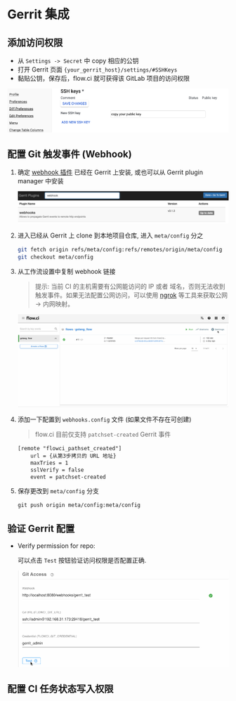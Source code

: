 # Gerrit 集成

## 添加访问权限

- 从 `Settings -> Secret` 中 copy 相应的公钥
- 打开 Gerrit 页面 `{your_gerrit_host}/settings/#SSHKeys`
- 黏贴公钥，保存后，flow.ci 就可获得该 GitLab 项目的访问权限

![setup_deploy_key](../../_images/git/gerrit_setup_ssh_key.png)

## 配置 Git 触发事件 (Webhook)

1. 确定 [webhook 插件](https://gerrit.googlesource.com/plugins/webhooks/) 已经在 Gerrit 上安装, 或也可以从 Gerrit plugin manager 中安装

    ![webhook plugin](../../_images/git/gerrit_webhook_plugin.png)


2. 进入已经从 Gerrit 上 clone 到本地项目仓库, 进入 `meta/config` 分之

    ```bash
    git fetch origin refs/meta/config:refs/remotes/origin/meta/config
    git checkout meta/config
    ```

3.  从工作流设置中复制 webhook 链接

    > 提示: 当前 CI 的主机需要有公网能访问的 IP 或者 域名，否则无法收到触发事件。如果无法配置公网访问，可以使用 [ngrok](https://ngrok.com/) 等工具来获取公网 -> 内网映射。

    ![webhook settings](../../_images/git/select_webhook_url.gif)


4. 添加一下配置到 `webhooks.config` 文件 (如果文件不存在可创建)

    > flow.ci 目前仅支持 `patchset-created` Gerrit 事件

    ```
    [remote "flowci_pathset_created"]
        url = {从第3步拷贝的 URL 地址}
        maxTries = 1
        sslVerify = false
        event = patchset-created
    ```

5. 保存更改到 `meta/config` 分支

    ```
    git push origin meta/config:meta/config
    ```


## 验证 Gerrit 配置

- Verify permission for repo:

  可以点击 `Test` 按钮验证访问权限是否配置正确.
  
  ![test](../../_images/git/gerrit_test_config.gif)

## 配置 CI 任务状态写入权限

